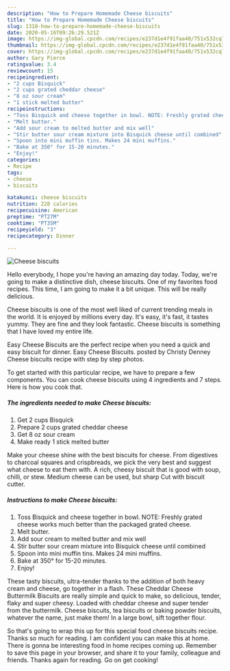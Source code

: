 ```yaml
---
description: "How to Prepare Homemade Cheese biscuits"
title: "How to Prepare Homemade Cheese biscuits"
slug: 1318-how-to-prepare-homemade-cheese-biscuits
date: 2020-05-16T09:26:29.521Z
image: https://img-global.cpcdn.com/recipes/e237d1e4f91faa40/751x532cq70/cheese-biscuits-recipe-main-photo.jpg
thumbnail: https://img-global.cpcdn.com/recipes/e237d1e4f91faa40/751x532cq70/cheese-biscuits-recipe-main-photo.jpg
cover: https://img-global.cpcdn.com/recipes/e237d1e4f91faa40/751x532cq70/cheese-biscuits-recipe-main-photo.jpg
author: Gary Pierce
ratingvalue: 3.4
reviewcount: 15
recipeingredient:
- "2 cups Bisquick"
- "2 cups grated cheddar cheese"
- "8 oz sour cream"
- "1 stick melted butter"
recipeinstructions:
- "Toss Bisquick and cheese together in bowl. NOTE: Freshly grated cheese works much better than the packaged grated cheese."
- "Melt butter."
- "Add sour cream to melted butter and mix well"
- "Stir butter sour cream mixture into Bisquick cheese until combined"
- "Spoon into mini muffin tins. Makes 24 mini muffins."
- "Bake at 350° for 15-20 minutes."
- "Enjoy!"
categories:
- Recipe
tags:
- cheese
- biscuits

katakunci: cheese biscuits 
nutrition: 228 calories
recipecuisine: American
preptime: "PT27M"
cooktime: "PT35M"
recipeyield: "3"
recipecategory: Dinner

---
```



![Cheese biscuits](https://img-global.cpcdn.com/recipes/e237d1e4f91faa40/751x532cq70/cheese-biscuits-recipe-main-photo.jpg)

Hello everybody, I hope you're having an amazing day today. Today, we're going to make a distinctive dish, cheese biscuits. One of my favorites food recipes. This time, I am going to make it a bit unique. This will be really delicious.

Cheese biscuits is one of the most well liked of current trending meals in the world. It is enjoyed by millions every day. It's easy, it's fast, it tastes yummy. They are fine and they look fantastic. Cheese biscuits is something that I have loved my entire life.

Easy Cheese Biscuits are the perfect recipe when you need a quick and easy biscuit for dinner. Easy Cheese Biscuits. posted by Christy Denney Cheese biscuits recipe with step by step photos.


To get started with this particular recipe, we have to prepare a few components. You can cook cheese biscuits using 4 ingredients and 7 steps. Here is how you cook that.

<!--inarticleads1-->

##### The ingredients needed to make Cheese biscuits:

1. Get 2 cups Bisquick
1. Prepare 2 cups grated cheddar cheese
1. Get 8 oz sour cream
1. Make ready 1 stick melted butter


Make your cheese shine with the best biscuits for cheese. From digestives to charcoal squares and crispbreads, we pick the very best and suggest what cheese to eat them with. A rich, cheesy biscuit that is good with soup, chilli, or stew. Medium cheese can be used, but sharp Cut with biscuit cutter. 

<!--inarticleads2-->

##### Instructions to make Cheese biscuits:

1. Toss Bisquick and cheese together in bowl. NOTE: Freshly grated cheese works much better than the packaged grated cheese.
1. Melt butter.
1. Add sour cream to melted butter and mix well
1. Stir butter sour cream mixture into Bisquick cheese until combined
1. Spoon into mini muffin tins. Makes 24 mini muffins.
1. Bake at 350° for 15-20 minutes.
1. Enjoy!


These tasty biscuits, ultra-tender thanks to the addition of both heavy cream and cheese, go together in a flash. These Cheddar Cheese Buttermilk Biscuits are really simple and quick to make, so delicious, tender, flaky and super cheesy. Loaded with cheddar cheese and super tender from the buttermilk. Cheese biscuits, tea biscuits or baking powder biscuits, whatever the name, just make them! In a large bowl, sift together flour. 

So that's going to wrap this up for this special food cheese biscuits recipe. Thanks so much for reading. I am confident you can make this at home. There is gonna be interesting food in home recipes coming up. Remember to save this page in your browser, and share it to your family, colleague and friends. Thanks again for reading. Go on get cooking!
